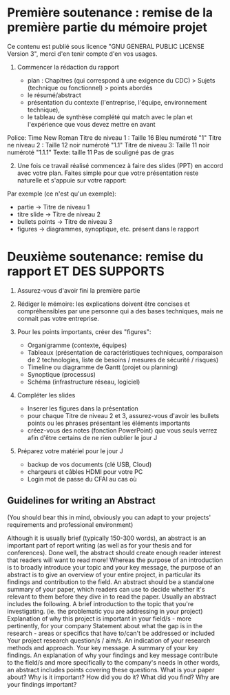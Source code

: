# Première soutenance : remise de la première partie du mémoire projet 

Ce contenu est publié sous licence "GNU GENERAL PUBLIC LICENSE Version 3", merci d'en tenir compte d'en vos usages.

1. Commencer la rédaction du rapport

    * plan : Chapitres (qui correspond à une exigence du CDC) > Sujets (technique ou fonctionnel) > points abordés
    * le résumé/abstract
    * présentation du contexte (l'entreprise, l'équipe, environnement technique),
    * le tableau de synthèse complété qui match avec le plan et l'expérience que vous devez mettre en avant

Police: Time New Roman
Titre de niveau 1 : Taille 16 Bleu numéroté "1"
Titre ne niveau 2 : Taille 12 noir numéroté "1.1"
Titre de niveau 3: Taille 11 noir numéroté "1.1.1"
Texte: taille 11
Pas de souligné pas de gras


2. Une fois ce travail réalisé commencez à faire des slides (PPT) en accord avec votre plan. Faites simple pour que votre présentation reste naturelle et s'appuie sur votre rapport:

Par exemple (ce n'est qu'un exemple): 

* partie -> Titre de niveau 1 
* titre slide -> Titre de niveau 2
* bullets points -> Titre de niveau 3
* figures -> diagrammes, synoptique, etc. présent dans le rapport

# Deuxième soutenance: remise du rapport ET DES SUPPORTS

1. Assurez-vous d'avoir fini la première partie

2. Rédiger le mémoire: les explications doivent être concises et compréhensibles par une personne qui a des bases techniques, mais ne connait pas votre entreprise.

3. Pour les points importants, créer des "figures":
    * Organigramme (contexte, équipes)
    * Tableaux (présentation de caractéristiques techniques, comparaison de 2 technologies, liste de besoins / mesures de sécurité / risques)
    * Timeline ou diagramme de Gantt (projet ou planning)
    * Synoptique (processus)
    * Schéma (infrastructure réseau, logiciel)

4. Compléter les slides

    * Inserer les figures dans la présentation
    * pour chaque Titre de niveau 2 et 3, assurez-vous d'avoir les bullets points ou les phrases présentant les éléments importants
    * créez-vous des notes (fonction PowerPoint) que vous seuls verrez afin d'être certains de ne rien oublier le jour J

5. Préparez votre matériel pour le jour J

    * backup de vos documents (clé USB, Cloud)
    * chargeurs et câbles HDMI pour votre PC
    * Login mot de passe du CFAI au cas où



## Guidelines for writing an Abstract

(You should bear this in mind, obviously you can adapt to your projects' requirements and professional environment)

Although it is usually brief (typically 150-300 words), an abstract is an important part of report writing (as well as for your thesis and for conferences). Done well, the abstract should create enough reader interest that readers will want to read more!
Whereas the purpose of an introduction is to broadly introduce your topic and your key message, the purpose of an abstract is to give an overview of your entire project, in particular its findings and contribution to the field. An abstract should be a standalone summary of your paper, which readers can use to decide whether it's relevant to them before they dive in to read the paper.
Usually an abstract includes the following.
A brief introduction to the topic that you're investigating. (ie. the problematic you are addressing in your project)
Explanation of why this project is important in your field/s - more pertinently, for your company
Statement about what the gap is in the research - areas or specifics that have to/can't be addressed or included
Your project research question/s / aim/s.
An indication of your research methods and approach.
Your key message.
A summary of your key findings.
An explanation of why your findings and key message contribute to the field/s and more specifically to the company's needs
In other words, an abstract includes points covering these questions.
What is your paper about?
Why is it important?
How did you do it?
What did you find?
Why are your findings important?